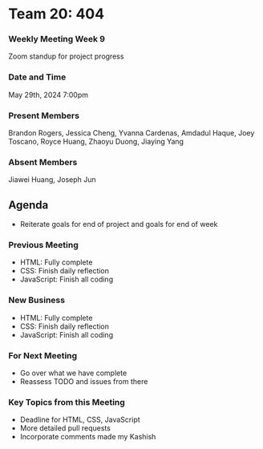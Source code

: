 # Team 20: 404
### Weekly Meeting Week 9

Zoom standup for project progress

### Date and Time

May  29th, 2024 7:00pm

### Present Members
Brandon Rogers, Jessica Cheng, Yvanna Cardenas, Amdadul Haque, Joey Toscano, Royce Huang, Zhaoyu Duong, Jiaying Yang

### Absent Members
Jiawei Huang, Joseph Jun

## Agenda
* Reiterate goals for end of project and goals for end of week

### Previous Meeting
* HTML: Fully complete
* CSS: Finish daily reflection
* JavaScript: Finish all coding
  
### New Business
* HTML: Fully complete
* CSS: Finish daily reflection
* JavaScript: Finish all coding
  
### For Next Meeting
* Go over what we have complete
* Reassess TODO and issues from there

### Key Topics from this Meeting
* Deadline for HTML, CSS, JavaScript
* More detailed pull requests
* Incorporate comments made my Kashish

###
